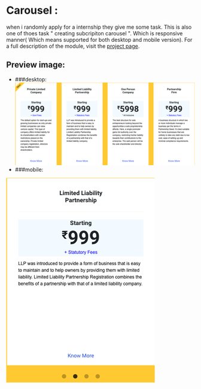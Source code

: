 # Carousel :
  when i randomly apply for a internship they give me some task. 
This is also one of thoes task " creating subcripiton carousel ".
Which is responsive manner( Which means supported for both desktop and mobile version).
For a full description of the module, visit the
[project page](https://thirunithish28.github.io/subscription/home.html).

## Preview image:
- ###desktop:
![preview](https://github.com/ThiruNithish28/subscription/blob/main/subscription-module-desktop.png)
- ###mobile:
  
![mobile image](https://github.com/ThiruNithish28/subscription/blob/main/subscription-module-mobile.png)
